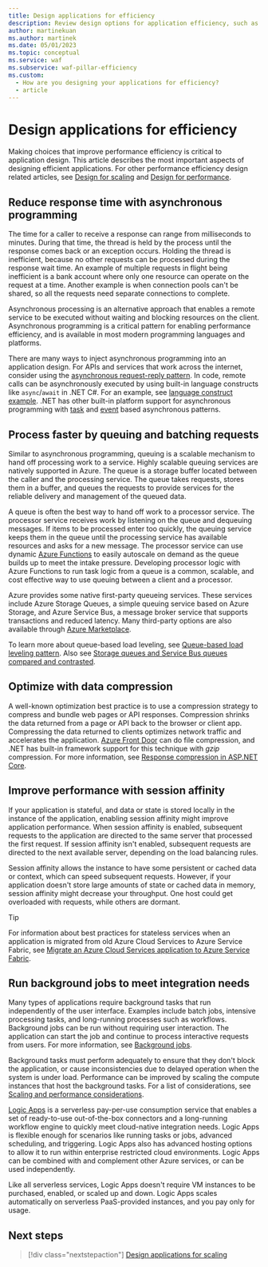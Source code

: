 ```yaml
---
title: Design applications for efficiency
description: Review design options for application efficiency, such as asynchronous programming, queued and batched requests, data compression, and session affinity.
author: martinekuan
ms.author: martinek
ms.date: 05/01/2023
ms.topic: conceptual
ms.service: waf
ms.subservice: waf-pillar-efficiency
ms.custom:
  - How are you designing your applications for efficiency?
  - article
---
```


# Design applications for efficiency

Making choices that improve performance efficiency is critical to application design. This article describes the most important aspects of designing efficient applications. For other performance efficiency design related articles, see [Design for scaling](design-scale.md) and [Design for performance](design-apps.md).

## Reduce response time with asynchronous programming

The time for a caller to receive a response can range from milliseconds to minutes. During that time, the thread is held by the process until the response comes back or an exception occurs. Holding the thread is inefficient, because no other requests can be processed during the response wait time. An example of multiple requests in flight being inefficient is a bank account where only one resource can operate on the request at a time. Another example is when connection pools can't be shared, so all the requests need separate connections to complete.

Asynchronous processing is an alternative approach that enables a remote service to be executed without waiting and blocking resources on the client. Asynchronous programming is a critical pattern for enabling performance efficiency, and is available in most modern programming languages and platforms.

There are many ways to inject asynchronous programming into an application design. For APIs and services that work across the internet, consider using the [asynchronous request-reply pattern](/azure/architecture/patterns/async-request-reply). In code, remote calls can be asynchronously executed by using built-in language constructs like `async`/`await` in .NET C#. For an example, see [language construct example](/dotnet/csharp/async). .NET has other built-in platform support for asynchronous programming with [task](/dotnet/standard/asynchronous-programming-patterns/task-based-asynchronous-pattern-tap) and [event](/dotnet/standard/asynchronous-programming-patterns/event-based-asynchronous-pattern-eap) based asynchronous patterns.

## Process faster by queuing and batching requests

Similar to asynchronous programming, queuing is a scalable mechanism to hand off processing work to a service. Highly scalable queuing services are natively supported in Azure. The queue is a storage buffer located between the caller and the processing service. The queue takes requests, stores them in a buffer, and queues the requests to provide services for the reliable delivery and management of the queued data.

A queue is often the best way to hand off work to a processor service. The processor service receives work by listening on the queue and dequeuing messages. If items to be processed enter too quickly, the queuing service keeps them in the queue until the processing service has available resources and asks for a new message. The processor service can use dynamic [Azure Functions](/azure/azure-functions/functions-overview) to easily autoscale on demand as the queue builds up to meet the intake pressure. Developing processor logic with Azure Functions to run task logic from a queue is a common, scalable, and cost effective way to use queuing between a client and a processor.

Azure provides some native first-party queueing services. These services include Azure Storage Queues, a simple queuing service based on Azure Storage, and Azure Service Bus, a message broker service that supports transactions and reduced latency. Many third-party options are also available through [Azure Marketplace](https://azuremarketplace.microsoft.com/marketplace).

To learn more about queue-based load leveling, see [Queue-based load leveling pattern](/azure/architecture/patterns/queue-based-load-leveling). Also see [Storage queues and Service Bus queues compared and contrasted](/azure/service-bus-messaging/service-bus-azure-and-service-bus-queues-compared-contrasted).

## Optimize with data compression

A well-known optimization best practice is to use a compression strategy to compress and bundle web pages or API responses. Compression shrinks the data returned from a page or API back to the browser or client app. Compressing the data returned to clients optimizes network traffic and accelerates the application. [Azure Front Door](/azure/frontdoor/front-door-caching#file-compression) can do file compression, and .NET has built-in framework support for this technique with *gzip* compression. For more information, see [Response compression in ASP.NET Core](/aspnet/core/performance/response-compression?preserve-view=true&view=aspnetcore-3.1).

## Improve performance with session affinity

If your application is stateful, and data or state is stored locally in the instance of the application, enabling session affinity might improve application performance. When session affinity is enabled, subsequent requests to the application are directed to the same server that processed the first request. If session affinity isn't enabled, subsequent requests are directed to the next available server, depending on the load balancing rules.

Session affinity allows the instance to have some persistent or cached data or context, which can speed subsequent requests. However, if your application doesn't store large amounts of state or cached data in memory, session affinity might decrease your throughput. One host could get overloaded with requests, while others are dormant.

> [!TIP]
> For information about best practices for stateless services when an application is migrated from old Azure Cloud Services to Azure Service Fabric, see [Migrate an Azure Cloud Services application to Azure Service Fabric](/azure/architecture/service-fabric/migrate-from-cloud-services).

## Run background jobs to meet integration needs

Many types of applications require background tasks that run independently of the user interface. Examples include batch jobs, intensive processing tasks, and long-running processes such as workflows. Background jobs can be run without requiring user interaction. The application can start the job and continue to process interactive requests from users. For more information, see [Background jobs](/azure/architecture/best-practices/background-jobs).

Background tasks must perform adequately to ensure that they don't block the application, or cause inconsistencies due to delayed operation when the system is under load. Performance can be improved by scaling the compute instances that host the background tasks. For a list of considerations, see [Scaling and performance considerations](/azure/architecture/best-practices/background-jobs#scaling-and-performance-considerations).

[Logic Apps](/azure/logic-apps/logic-apps-overview) is a serverless pay-per-use consumption service that enables a set of ready-to-use out-of-the-box connectors and a long-running workflow engine to quickly meet cloud-native integration needs. Logic Apps is flexible enough for scenarios like running tasks or jobs, advanced scheduling, and triggering. Logic Apps also has advanced hosting options to allow it to run within enterprise restricted cloud environments. Logic Apps can be combined with and complement other Azure services, or can be used independently.

Like all serverless services, Logic Apps doesn't require VM instances to be purchased, enabled, or scaled up and down. Logic Apps scales automatically on serverless PaaS-provided instances, and you pay only for usage.

## Next steps

> [!div class="nextstepaction"]
> [Design applications for scaling](design-scale.md)
